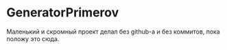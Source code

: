 # GeneratorPrimerov
Маленький и скромный проект делал без github-a и без коммитов, пока положу это сюда.
